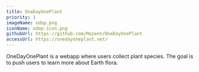 ```yaml
---
title: OneDayOnePlant
priority: 1
imageName: odop.png
iconName: odop-icon.png
githubUrl: https://github.com/Mozenn/OneDayOnePlant
accessUrl: https://onedayoneplant.net/
---
```


OneDayOnePlant is a webapp where users collect plant species.
The goal is to push users to learn more about Earth flora.
